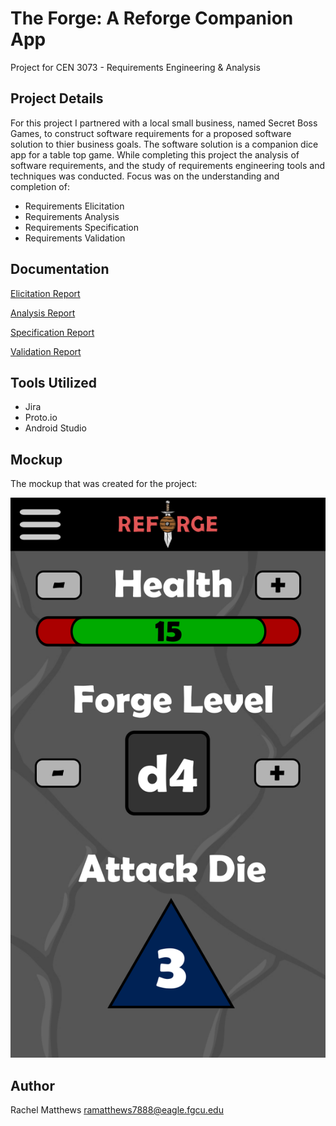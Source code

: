 <!--
  AUTH: Rachel Matthews
  DATE: Spring 2021
  PROJ: Requirements Engineering Project
  FILE: README.md
  
  A description of the Requirments Engineering & Analysis project.
-->
# The Forge: A Reforge Companion App
Project for CEN 3073 - Requirements Engineering & Analysis
## Project Details
For this project I partnered with a local small business, named Secret Boss Games, to construct software requirements for a proposed software solution to thier business goals. The software solution is a companion dice app for a table top game. While completing this project the analysis of software requirements, and the study of requirements engineering tools and techniques was conducted. 
Focus was on the understanding and completion of:
- Requirements Elicitation
- Requirements Analysis
- Requirements Specification
- Requirements Validation

## Documentation
[Elicitation Report](https://github.com/RachelAiko/Requirements-Engineering-Project/blob/main/Elicitation%20Report.pdf)

[Analysis Report](https://github.com/RachelAiko/Requirements-Engineering-Project/blob/main/Analysis%20Report.pdf)

[Specification Report](https://github.com/RachelAiko/Requirements-Engineering-Project/blob/main/Specification%20Report.pdf)

[Validation Report](https://github.com/RachelAiko/Requirements-Engineering-Project/blob/main/Validation%20Report.pdf)

## Tools Utilized
- Jira
- Proto.io
- Android Studio

## Mockup
The mockup that was created for the project:

![Mockup](https://github.com/RachelAiko/Requirements-Engineering-Project/blob/main/reforge_app_design_mockup.png) 


## Author

Rachel Matthews <ramatthews7888@eagle.fgcu.edu>


